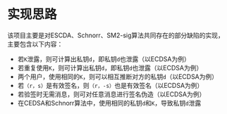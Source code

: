 实现思路
===
 该项目主要是对ESCDA、Schnorr、SM2-sig算法共同存在的部分缺陷的实现，主要包含以下内容：  
 * 若`K`泄露，则可计算出私钥`d`，即私钥`d`也泄露（以ECDSA为例）  
 * 若重复使用`K`，则可计算出私钥`d`，即私钥`d`也泄露（以ECDSA为例）  
 * 两个用户，使用相同的`K`，则可以相互推断对方的私钥`d`（以ECDSA为例） 
 * 若`（r，s）`是有效签名，则`（r，-s）`也是有效签名（以ECDSA为例）
 * 若验签时无需消息，则可对任意消息进行签名伪造（以ECDSA为例）  
 * 在CEDSA和Schnorr算法中，使用相同的私钥`d`和`K`，导致私钥`d`泄露
